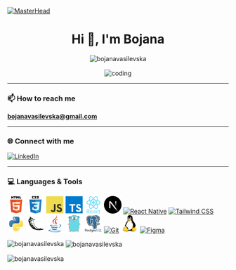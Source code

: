 [![MasterHead](https://user-images.githubusercontent.com/95478989/198955082-6e78ebb5-e1e4-49f9-8d32-6e5af3984dcd.gif)](https://rishavchanda.io)

<h1 align="center">Hi 👋, I'm Bojana</h1>

<p align="center">
  <img src="https://komarev.com/ghpvc/?username=bojanavasilevska&label=Profile%20views&color=0e75b6&style=flat" alt="bojanavasilevska" />
</p>

<p align="center">
  <img align="center" src="https://res.cloudinary.com/practicaldev/image/fetch/s--2bZIjPGC--/c_limit%2Cf_auto%2Cfl_progressive%2Cq_66%2Cw_880/https://dev-to-uploads.s3.amazonaws.com/i/d4tvukbt5mra37cvwklk.gif" width="400" alt="coding" />
</p>

---

### 📫 How to reach me  
**bojanavasilevska@gmail.com**

---

### 🌐 Connect with me  
<p align="left">
  <a href="https://linkedin.com/in/bojana-vasilevska-8a100b86" target="_blank">
    <img src="https://raw.githubusercontent.com/rahuldkjain/github-profile-readme-generator/master/src/images/icons/Social/linked-in-alt.svg" alt="LinkedIn" height="30" width="40" />
  </a>
</p>

---

### 💻 Languages & Tools

<p align="left">
  <a href="https://developer.mozilla.org/en-US/docs/Web/HTML" target="_blank"><img src="https://raw.githubusercontent.com/devicons/devicon/master/icons/html5/html5-original-wordmark.svg" alt="HTML5" width="40" height="40"/></a>
  <a href="https://www.w3schools.com/css/" target="_blank"><img src="https://raw.githubusercontent.com/devicons/devicon/master/icons/css3/css3-original-wordmark.svg" alt="CSS3" width="40" height="40"/></a>
  <a href="https://developer.mozilla.org/en-US/docs/Web/JavaScript" target="_blank"><img src="https://raw.githubusercontent.com/devicons/devicon/master/icons/javascript/javascript-original.svg" alt="JavaScript" width="40" height="40"/></a>
  <a href="https://www.typescriptlang.org/" target="_blank"><img src="https://raw.githubusercontent.com/devicons/devicon/master/icons/typescript/typescript-original.svg" alt="TypeScript" width="40" height="40"/></a>
  <a href="https://reactjs.org/" target="_blank"><img src="https://raw.githubusercontent.com/devicons/devicon/master/icons/react/react-original-wordmark.svg" alt="React" width="40" height="40"/></a>
  <a href="https://nextjs.org/" target="_blank"><img src="https://raw.githubusercontent.com/devicons/devicon/master/icons/nextjs/nextjs-original.svg" alt="Next.js" width="40" height="40"/></a>
  <a href="https://reactnative.dev/" target="_blank"><img src="https://reactnative.dev/img/header_logo.svg" alt="React Native" width="40" height="40"/></a>
  <a href="https://tailwindcss.com/" target="_blank"><img src="https://www.vectorlogo.zone/logos/tailwindcss/tailwindcss-icon.svg" alt="Tailwind CSS" width="40" height="40"/></a>
  <a href="https://www.python.org/" target="_blank"><img src="https://raw.githubusercontent.com/devicons/devicon/master/icons/python/python-original.svg" alt="Python" width="40" height="40"/></a>
  <a href="https://flask.palletsprojects.com/" target="_blank"><img src="https://raw.githubusercontent.com/devicons/devicon/master/icons/flask/flask-original.svg" alt="Flask" width="40" height="40"/></a>
  <a href="https://www.java.com/" target="_blank"><img src="https://raw.githubusercontent.com/devicons/devicon/master/icons/java/java-original.svg" alt="Java" width="40" height="40"/></a>
  <a href="https://golang.org/" target="_blank"><img src="https://raw.githubusercontent.com/devicons/devicon/master/icons/go/go-original.svg" alt="Go" width="40" height="40"/></a>
  <a href="https://www.postgresql.org/" target="_blank"><img src="https://raw.githubusercontent.com/devicons/devicon/master/icons/postgresql/postgresql-original-wordmark.svg" alt="PostgreSQL" width="40" height="40"/></a>
  <a href="https://git-scm.com/" target="_blank"><img src="https://www.vectorlogo.zone/logos/git-scm/git-scm-icon.svg" alt="Git" width="40" height="40"/></a>
  <a href="https://www.linux.org/" target="_blank"><img src="https://raw.githubusercontent.com/devicons/devicon/master/icons/linux/linux-original.svg" alt="Linux" width="40" height="40"/></a>
  <a href="https://www.figma.com/" target="_blank"><img src="https://www.vectorlogo.zone/logos/figma/figma-icon.svg" alt="Figma" width="40" height="40"/></a>
</p>



<p><img align="left" src="https://github-readme-stats.vercel.app/api/top-langs?username=bojanavasilevska&show_icons=true&locale=en&layout=compact" alt="bojanavasilevska" /></p>

<p>&nbsp;<img align="center" src="https://github-readme-stats.vercel.app/api?username=bojanavasilevska&show_icons=true&locale=en" alt="bojanavasilevska" /></p>

<p><img align="center" src="https://github-readme-streak-stats.herokuapp.com/?user=bojanavasilevska&" alt="bojanavasilevska" /></p>
